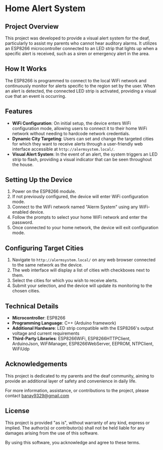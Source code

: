 # Home Alert System

## Project Overview
This project was developed to provide a visual alert system for the deaf, particularly to assist my parents who cannot hear auditory alarms. It utilizes an ESP8266 microcontroller connected to an LED strip that lights up when a specific alert is received, such as a siren or emergency alert in the area.

## How It Works
The ESP8266 is programmed to connect to the local WiFi network and continuously monitor for alerts specific to the region set by the user. When an alert is detected, the connected LED strip is activated, providing a visual cue that an event is occurring.

## Features
- **WiFi Configuration**: On initial setup, the device enters WiFi configuration mode, allowing users to connect it to their home WiFi network without needing to hardcode network credentials.
- **Dynamic City Targeting**: Users can set and change the targeted cities for which they want to receive alerts through a user-friendly web interface accessible at `http://alermsystem.local/`.
- **Visual Alert System**: In the event of an alert, the system triggers an LED strip to flash, providing a visual indicator that can be seen throughout the house.

## Setting Up the Device
1. Power on the ESP8266 module.
2. If not previously configured, the device will enter WiFi configuration mode.
3. Connect to the WiFi network named "Alerm System" using any WiFi-enabled device.
4. Follow the prompts to select your home WiFi network and enter the password.
5. Once connected to your home network, the device will exit configuration mode.

## Configuring Target Cities
1. Navigate to `http://alermsystem.local/` on any web browser connected to the same network as the device.
2. The web interface will display a list of cities with checkboxes next to them.
3. Select the cities for which you wish to receive alerts.
4. Submit your selection, and the device will update its monitoring to the chosen cities.

## Technical Details
- **Microcontroller**: ESP8266
- **Programming Language**: C++ (Arduino framework)
- **Additional Hardware**: LED strip compatible with the ESP8266's output voltage and current requirements
- **Third-Party Libraries**: ESP8266WiFi, ESP8266HTTPClient, ArduinoJson, WiFiManager, ESP8266WebServer, EEPROM, NTPClient, WiFiUdp

## Acknowledgements
This project is dedicated to my parents and the deaf community, aiming to provide an additional layer of safety and convenience in daily life.

For more information, assistance, or contributions to the project, please contact banay9329@gmail.com

## License
This project is provided "as is", without warranty of any kind, express or implied. The author(s) or contributor(s) shall not be held liable for any damages arising from the use of this software.

By using this software, you acknowledge and agree to these terms.
